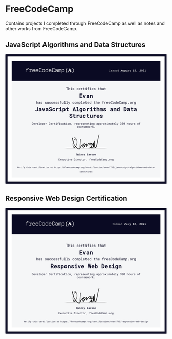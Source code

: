 # FreeCodeCamp
Contains projects I completed through FreeCodeCamp as well as notes and other works from FreeCodeCamp.

## JavaScript Algorithms and Data Structures
![Alt text](/certifications/fcc_js_algs_structs_certificate.png?raw=true "JavaScript Algorithms and Data Structures Certification")

## Responsive Web Design Certification
![Alt text](/certifications/fcc_responsive_web_design_certificate.png?raw=true "JavaScript Algorithms and Data Structures Certification")
